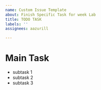 ```yaml
---
name: Custom Issue Template
about: Finish Specific Task for week Lab
title: TODO TASK
labels: ''
assignees: aazurill

---
```


# Main Task 

* subtask 1 
* subtask 2 
* subtask 3
